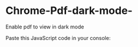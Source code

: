# Chrome-Pdf-dark-mode-
Enable pdf to view in dark mode 

Paste this JavaScript code in your console:
